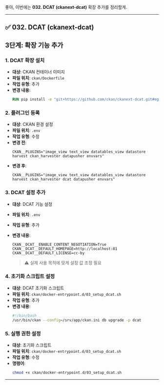 좋아, 이번에는 **032. DCAT (ckanext-dcat)** 확장 추가를 정리할게.

---

## ✅ 032. DCAT (ckanext-dcat)

## 3단계: 확장 기능 추가

### 1. DCAT 확장 설치
- **대상**: CKAN 컨테이너 이미지  
- **파일 위치**: `ckan/Dockerfile`  
- **작업 유형**: 추가
- **변경 내용**:
  ```dockerfile
  RUN pip install -e "git+https://github.com/ckan/ckanext-dcat.git#egg=ckanext-dcat"
  ```

### 2. 플러그인 등록
- **대상**: CKAN 환경 설정  
- **파일 위치**: `.env`  
- **작업 유형**: 수정
- **변경 전**:
  ```env
  CKAN__PLUGINS="image_view text_view datatables_view datastore harvest ckan_harvester datapusher envvars"
  ```
- **변경 후**:
  ```env
  CKAN__PLUGINS="image_view text_view datatables_view datastore harvest ckan_harvester dcat datapusher envvars"
  ```

### 3. DCAT 설정 추가
- **대상**: DCAT 기능 설정  
- **파일 위치**: `.env`  
- **작업 유형**: 추가
- **변경 내용**:
  ```env
  CKAN__DCAT__ENABLE_CONTENT_NEGOTIATION=True
  CKAN__DCAT__DEFAULT_HOMEPAGE=http://localhost:81
  CKAN__DCAT__DEFAULT_LICENSE=cc-by
  ```

  > ⚠️ 실제 사용 목적에 맞게 설정 값 조정 필요

### 4. 초기화 스크립트 설정
- **대상**: DCAT 초기화 스크립트  
- **파일 위치**: `ckan/docker-entrypoint.d/03_setup_dcat.sh`  
- **작업 유형**: 추가
- **변경 내용**:
  ```bash
  #!/bin/bash
  /usr/bin/ckan --config=/srv/app/ckan.ini db upgrade -p dcat
  ```

### 5. 실행 권한 설정
- **대상**: 초기화 스크립트  
- **파일 위치**: `ckan/docker-entrypoint.d/03_setup_dcat.sh`  
- **작업 유형**: 수정
- **명령어**:
  ```bash
  chmod +x ckan/docker-entrypoint.d/03_setup_dcat.sh
  ```

---
